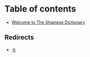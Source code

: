 # Table of contents

* [Welcome to The Shianese Dictionary](README.md)

## Redirects <a href="#redirect" id="redirect"></a>

* [々](redirect/kanji-repetition-sign.md)
